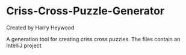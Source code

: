 # Criss-Cross-Puzzle-Generator
Created by Harry Heywood

A generation tool for creating criss cross puzzles. The files contain an IntelliJ project
